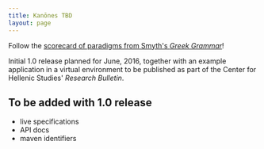 ```yaml
---
title: Kanōnes TBD
layout: page
---
```



 Follow the [scorecard of paradigms from Smyth's *Greek Grammar*](smyth)!


Initial 1.0 release planned for June, 2016, together with an example application in a virtual environment to be published as part of the Center for Hellenic Studies' *Research Bulletin*.


## To be added with 1.0 release

- live specifications
- API docs
- maven identifiers
